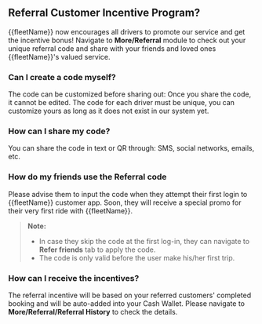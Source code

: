 <h2>Referral Customer Incentive Program?</h2>

{{fleetName}} now encourages all drivers to promote our service and get the incentive bonus!
Navigate to **More/Referral** module to check out your unique referral code and share with your friends and loved ones {{fleetName}}'s valued service.

<h3>Can I create a code myself?</h3>
The code can be customized before sharing out: Once you share the code, it cannot be edited. 
The code for each driver must be unique, you can customize yours as long as it does not exist in our system yet.

<h3>How can I share my code?</h3>
You can share the code in text or QR through: SMS, social networks, emails, etc.

<h3>How do my friends use the Referral code</h3>

Please advise them to input the code when they attempt their first login to {{fleetName}} customer app. Soon, they will receive a special promo for their very first ride with {{fleetName}}.

> **Note:**
> - In case they skip the code at the first log-in, they can navigate to **Refer friends** tab to apply the code.
> - The code is only valid before the user make his/her first trip.

<h3>How can I receive the incentives?</h3>

The referral incentive will be based on your referred customers' completed booking and will be auto-added into your Cash Wallet. 
Please navigate to **More/Referral/Referral History** to check the details. 



